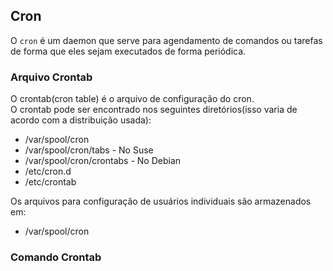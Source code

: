 ## Cron
  
O `cron` é um daemon que serve para agendamento de comandos ou tarefas de forma que eles sejam executados de forma periódica.  
    
### Arquivo Crontab
  
O crontab(cron table) é o arquivo de configuração do cron.  
O crontab pode ser encontrado nos seguintes diretórios(isso varia de acordo com a distribuição usada):  
  
* /var/spool/cron  
* /var/spool/cron/tabs - No Suse  
* /var/spool/cron/crontabs - No Debian  
* /etc/cron.d  
* /etc/crontab  
  
Os arquivos para configuração de usuários individuais são armazenados em:  
  
* /var/spool/cron  
  
### Comando Crontab
  

  
